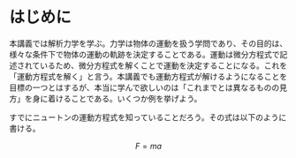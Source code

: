 # はじめに

本講義では解析力学を学ぶ。力学は物体の運動を扱う学問であり、その目的は、様々な条件下で物体の運動の軌跡を決定することである。運動は微分方程式で記述されているため、微分方程式を解くことで運動を決定することになる。これを「運動方程式を解く」と言う。本講義でも運動方程式が解けるようになることを目標の一つとはするが、本当に学んで欲しいのは「これまでとは異なるものの見方」を身に着けることである。いくつか例を挙げよう。

すでにニュートンの運動方程式を知っていることだろう。その式は以下のように書ける。

$$
F = ma
$$

